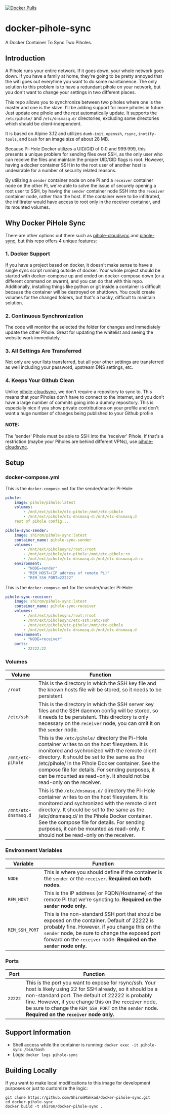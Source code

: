 [![Docker Pulls](https://img.shields.io/docker/pulls/shirom/pihole-sync.svg?style=for-the-badge&logo=github)](https://hub.docker.com/repository/docker/shirom/pihole-sync)

# docker-pihole-sync
A Docker Container To Sync Two Piholes. 

## Introduction
A Pihole runs your entire network. If it goes down, your whole network goes down. If you have a family at home, they're going to be pretty annoyed that the wifi goes out everytime you want to do some maintainence. The only solution to this problem is to have a redundant pihole on your network, but you don't want to change your settings in two different places.

This repo allows you to synchronize between two piholes where one is the master and one is the slave. I'll be adding support for more piholes in future. Just update one pihole and the rest automatically update. It supports the `/etc/pihole/` and `/etc/dnsmasq.d/` directories, excluding some directories which should be client-independent.

It is based on Alpine 3.12 and utilizes `dumb-init`, `openssh`, `rsync`, `inotify-tools`, and `bash` for an image size of about 28 MB.

Because Pi-Hole Docker utilizes a UID/GID of 0:0 and 999:999, this presents a unique problem for sending files over SSH, as the only user who can receive the files and maintain the proper UID/GID flags is root. However, having a docker container SSH in to the root user of another host is undesirable for a number of security related reasons.

By utilizing a `sender` container node on one Pi and a `receiver` container node on the other Pi, we're able to solve the issue of securely opening a root user to SSH, by having the `sender` container node SSH into the `receiver` container node, rather than the host. If the container were to be infiltrated, the infiltrater would have access to root only in the receiver container, and its mounted volumes.

## Why Docker PiHole Sync

There are other options out there such as [pihole-cloudsync](https://github.com/stevejenkins/pihole-cloudsync) and [pihole-sync](https://github.com/simonwhitaker/pihole-sync), but this repo offers 4 unique features:

### 1. Docker Support
If you have a project based on docker, it doesn't make sense to have a single sync script running outside of docker. Your whole project should be started with docker-compose up and ended on docker-compose down (or a different command on swarm), and you can do that with this repo. Additionally, installing things like python or git inside a container is difficult because the container will be destroyed on shutdown. You could create volumes for the changed folders, but that's a hacky, difficult to maintain solution.  
### 2. Continuous Synchronization
The code will monitor the selected the folder for changes and immediately update the other Pihole. Great for updating the whitelist and seeing the website work immediately.
### 3. All Settings Are Transferred
Not only are your lists transferred, but all your other settings are transferred as well including your password, upstream DNS settings, etc.
### 4. Keeps Your Github Clean
Unlike [pihole-cloudsync](https://github.com/stevejenkins/pihole-cloudsync), we don't require a repository to sync to. This means that your Piholes don't have to connect to the internet, and you don't have a large number of commits going into a dummy repository. This is especially nice if you show private contributions on your profile and don't want a huge number of changes being published to your Github profile

#### NOTE: 
The 'sender' Pihole must be able to SSH into the 'receiver' Pihole. If that's a restriction (maybe your Piholes are behind different VPNs), use [pihole-cloudsync](https://github.com/stevejenkins/pihole-cloudsync). 

## Setup
### docker-compose.yml

This is the `docker-compose.yml` for the sender/master Pi-Hole:

```yaml
pihole:
    image: pihole/pihole:latest
    volumes:
        - /mnt/ext/pihole/etc-pihole:/mnt/etc-pihole
        - /mnt/ext/pihole/etc-dnsmasq-d:/mnt/etc-dnsmasq.d
    rest of pihole config...

pihole-sync-sender:
    image: shirom/pihole-sync:latest
    container_name: pihole-sync-sender
    volumes:
        - /mnt/ext/piholesync/root:/root
        - /mnt/ext/pihole/etc-pihole:/mnt/etc-pihole:ro
        - /mnt/ext/pihole/etc-dnsmasq.d:/mnt/etc-dnsmasq.d:ro
    environment:
        - "NODE=sender"
        - "REM_HOST=(IP address of remote Pi)"
        - "REM_SSH_PORT=22222"
```

This is the `docker-compose.yml` for the sender/master Pi-Hole:

```yaml
pihole-sync-receiver:
    image: shirom/pihole-sync:latest
    container_name: pihole-sync-receiver
    volumes:
        - /mnt/ext/piholesync/root:/root
        - /mnt/ext/piholesync/etc-ssh:/etc/ssh
        - /mnt/ext/pihole/etc-pihole:/mnt/etc-pihole
        - /mnt/ext/pihole/etc-dnsmasq.d:/mnt/etc-dnsmasq.d
    environment:
        - "NODE=receiver"
    ports:
        - 22222:22
```

### Volumes
Volume | Function 
--- | -------- 
`/root` | This is the directory in which the SSH key file and the known hosts file will be stored, so it needs to be persistent.
`/etc/ssh` | This is the directory in which the SSH server key files and the SSH daemon config will be stored, so it needs to be persistent. This directory is only necessary on the `receiver` node, you can omit it on the `sender` node.
`/mnt/etc-pihole` | This is the `/etc/pihole/` directory the Pi-Hole container writes to on the host filesystem. It is monitored and sychronized with the remote client directory. It should be set to the same as the /etc/pihole/ in the Pihole Docker container. See the compose file for details. For sending purposes, it can be mounted as read-only. It should not be read-only on the receiver.
`/mnt/etc-dnsmasq.d` | This is the `/etc/dnsmasq.d/` directory the Pi-Hole container writes to on the host filesystem. It is monitored and sychronized with the remote client directory. It should be set to the same as the /etc/dnsmasq.d/ in the Pihole Docker container. See the compose file for details. For sending purposes, it can be mounted as read-only. It should not be read-only on the receiver.

### Environment Variables
Variable | Function
--- | --------
`NODE` | This is where you should define if the container is the `sender` or the `receiver`. **Required on both nodes.**
`REM_HOST` | This is the IP address (or FQDN/Hostname) of the remote Pi that we're syncting to. **Required on the `sender` node only.**
`REM_SSH_PORT` | This is the non-standard SSH port that should be exposed on the container. Default of 22222 is probably fine. However, if you change this on the `sender` node, be sure to change the exposed port forward on the `receiver` node. **Required on the `sender` node only.**

### Ports
Port | Function
--- | --------
`22222` | This is the port you want to expose for rsync/ssh. Your host is likely using 22 for SSH already, so it should be a non-standard port. The default of 22222 is probably fine. However, if you change this on the `receiver` node, be sure to change the `REM_SSH_PORT` on the `sender` node. **Required on the `receiver` node only.**

## Support Information
- Shell access while the container is running: `docker exec -it pihole-sync /bin/bash`
- Logs: `docker logs pihole-sync`

## Building Locally
If you want to make local modifications to this image for development purposes or just to customize the logic:
```
git clone https://github.com/ShiromMakkad/docker-pihole-sync.git
cd docker-pihole-sync
docker build -t shirom/docker-pihole-sync .
```
